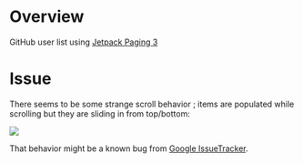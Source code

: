 # Overview

GitHub user list using [Jetpack Paging 3](https://developer.android.com/topic/libraries/architecture/paging/v3-overview)


# Issue 

There seems to be some strange scroll behavior ; items are populated while scrolling but they are sliding in from top/bottom:

![](.mov/scroll_behavior.gif)

That behavior might be a known bug from [Google IssueTracker](https://issuetracker.google.com/issues/235319241).


